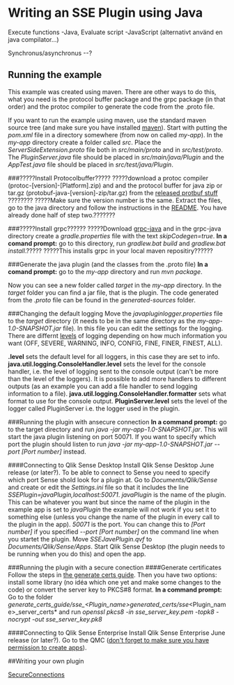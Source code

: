 # Writing an SSE Plugin using Java

Execute functions -Java, Evaluate script -JavaScript (alternativt använd en java compilator...)

Synchronus/asynchronus --?

## Running the example
This example was created using maven. There are other ways to do this, what you need is the protocol buffer package and the grpc package (in that order) and the protoc compiler to generate the code from the .proto file.

If you want to run the example using maven, use the standard maven source tree (and make sure you have installed [maven](http://maven.apache.org/ )). Start with putting the *pom.xml* file in a directory somewhere (from now on called *my-app*). In the *my-app* directory create a folder called *src*. Place the *ServerSideExtension.proto* file both in *src/main/proto* and in *src/test/proto*. The *PluginServer.java* file should be placed in *src/main/java/Plugin* and the *AppTest.java* file should be placed in *src/test/java/Plugin*.


###?????Install Protocolbuffer?????
?????download a protoc compiler (protoc-[version]-[Platform].zip) and and the protocol buffer for java zip or tar.gz (protobuf-java-[version]-zip/tar.gz) from the [released protbuf stuff](https://github.com/google/protobuf/releases) ????????
?????Make sure the version number is the same. Extract the files, go to the java directory and follow the instructions in the [README](https://github.com/google/protobuf/blob/master/java/README.md). You have already done half of step two.???????

###?????Install grpc??????
?????Download [grpc-java](https://github.com/grpc/grpc-java) and in the grpc-java directory create a *gradle.properties* file with the text *skipCodegen=true*. **In a comand prompt:** go to this directory, run *gradlew.bat build* and *gradlew.bat install*.?????
?????This installs grpc in your local maven repositiry??????

###Generate the java plugin (and the classes from the .proto file)
**In a comand prompt:** go to the *my-app* directory and run *mvn package*.

Now you can see a new folder called *target* in the *my-app* directory. In the *target* folder you can find a jar file, that is the plugin. The code generated from the *.proto* file can be found in the *generated-sources* folder.

###Changing the default logging
Move the *javapluginlogger.properties* file to the *target* directory (it needs to be in the same directory as the *my-app-1.0-SNAPSHOT.jar* file).
In this file you can edit the settings for the logging. There are differnt [levels](https://docs.oracle.com/javase/7/docs/api/java/util/logging/Level.html) of logging depending on how much information you want (OFF, SEVERE, WARNING, INFO, CONFIG, FINE, FINER, FINEST, ALL).

**.level** sets the default level for all loggers, in this case they are set to info. 
**java.util.logging.ConsoleHandler.level** sets the level for the console handler, i.e. the level of logging sent to the console output (can't be more than the level of the loggers). It is possible to add more handlers to different outputs (as an example you can add a file handler to send logging information to a file). 
**java.util.logging.ConsoleHandler.formatter** sets what format to use for the console output. 
**PluginServer.level** sets the level of the logger called PluginServer i.e. the logger used in the plugin.

###Running the plugin with ansecure connection
**In a command prompt:** go to the target directory and run *java -jar my-app-1.0-SNAPSHOT.jar*. This will start the java plugin listening on port 50071. If you want to specify which port the plugin should listen to run *java -jar my-app-1.0-SNAPSHOT.jar --port [Port number]* instead.

####Connecting to Qlik Sense Desktop
Install Qlik Sense Desktop June release (or later?).
To be able to connect to Sense you need to specify which port Sense shold look for a plugin at. Go to *Documents/Qlik/Sense* and create or edit the *Settings.ini* file so that it includes the line *SSEPlugin=javaPlugin,localhost:50071*. *javaPlugin* is the name of the plugin. This can be whatever you want but since the name of the plugin in the example app is set to *javaPlugin* the example will not work if you set it to something else (unless you change the name of the plugin in every call to the plugin in the app). *50071* is the port. You can change this to *[Port number]* if you specified *--port [Port number]* on the command line when you startet the plugin.
Move *SSEJavePlugin.qvf* to *Documents/Qlik/Sense/Apps*.
Start Qlik Sense Desktop (the plugin needs to be running when you do this) and open the app.

###Running the plugin with a secure conection
####Generate certificates
Follow the steps in [the generate certs guide](https://github.com/qlik-oss/server-side-extension/tree/master/generate_certs_guide).
Then you have two options: install some library (no idéa which one yet and make some changes to the code) or convert the server key to PKCS#8 format.
**In a command prompt:** Go to the folder *generate_certs_guide/sse_<Plugin_name>*_generated_certs/sse_<Plugin_name>_server_certs* and run *openssl pkcs8 -in sse_server_key.pem -topk8 -nocrypt -out sse_server_key.pk8*

####Connecting to Qlik Sense Enterprise
Install Qlik Sense Enterprise June release (or later?).
Go to the QMC ([don't forget to make sure you have permission to create apps](https://help.qlik.com/en-US/sense/June2017/Subsystems/ManagementConsole/Content/allocate-user-access.htm)).



##Writing your own plugin

[SecureConnections](https://github.com/grpc/grpc-java/blob/master/SECURITY.md#transport-security-tls)



